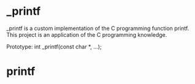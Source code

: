 # _printf

_printf is a custom implementation of the C programming function printf. This project is an application of the C programming knowledge.

Prototype: int _printf(const char *, ...);
# printf
